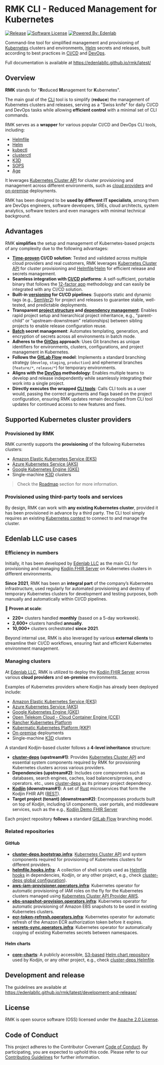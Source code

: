 # RMK CLI - Reduced Management for Kubernetes

[![Release](https://img.shields.io/github/v/release/edenlabllc/rmk.svg?style=for-the-badge)](https://github.com/edenlabllc/rmk/releases/latest)
[![Software License](https://img.shields.io/github/license/edenlabllc/rmk.svg?style=for-the-badge)](https://github.com/edenlabllc/rmk/blob/master/LICENSE)
[![Powered By: Edenlab](https://img.shields.io/badge/powered%20by-edenlab-8A2BE2.svg?style=for-the-badge)](https://edenlab.io)

Command-line tool for simplified management and provisioning of [Kubernetes](https://kubernetes.io/) clusters and
environments,
[Helm](https://helm.sh/) secrets and releases, built according to best practices
in [CI/CD](https://www.redhat.com/en/topics/devops/what-is-ci-cd) and [DevOps](https://www.atlassian.com/devops).

Full documentation is available at https://edenlabllc.github.io/rmk/latest/

## Overview

**RMK** stands for "**R**educed **M**anagement for **K**ubernetes".

The main goal of the [CLI](https://en.wikipedia.org/wiki/Command-line_interface) tool is to simplify (**reduce**) the
management of Kubernetes clusters and releases, serving as a "Swiss knife" for daily CI/CD and DevOps tasks while
allowing **efficient control** with a minimal set of CLI commands.

RMK serves as a **wrapper** for various popular CI/CD and DevOps CLI tools, including:

- [Helmfile](https://helmfile.readthedocs.io/en/latest/)
- [Helm](https://helm.sh/)
- [kubectl](https://kubernetes.io/docs/reference/kubectl/)
- [clusterctl](https://cluster-api.sigs.k8s.io/clusterctl/overview)
- [K3D](https://k3d.io/)
- [SOPS](https://getsops.io/)
- [Age](https://age-encryption.org/)

It leverages [Kubernetes Cluster API](https://cluster-api.sigs.k8s.io/) for cluster provisioning and management across
different environments, such as [cloud providers](https://en.wikipedia.org/wiki/Cloud_computing)
and [on-premise](https://en.wikipedia.org/wiki/On-premises_software) deployments.

RMK has been designed to be **used by different IT specialists**, among them are DevOps engineers, software developers,
SREs,
cloud architects, system analytics, software testers and even managers with minimal technical background.

## Advantages

RMK **simplifies** the setup and management of Kubernetes-based projects of any complexity due to the following advantages:

- **[Time-proven](#efficiency-in-numbers) CI/CD solution**: Tested and validated across multiple cloud providers and
  real customers, RMK leverages [Kubernetes Cluster API](https://cluster-api.sigs.k8s.io/) for cluster provisioning
  and [Helmfile](https://helmfile.readthedocs.io/en/latest/)/[Helm](https://helm.sh/) for efficient release and secrets
  management.
- **Seamless integration with [CI/CD](https://www.redhat.com/en/topics/devops/what-is-ci-cd) platforms**: A
  self-sufficient, portable binary that follows the [12-factor app](https://12factor.net/) methodology and can
  easily be integrated with any CI/CD solution.
- **Built-in [versioning](https://en.wikipedia.org/wiki/Software_versioning) for CI/CD pipelines**: Supports static and
  dynamic tags (e.g., [SemVer2](https://semver.org/)) for project and releases to guarantee stable, well-tested, and
  predictable deployments.
- **Transparent [project structure](configuration/project-management/preparation-of-project-repository.md) and
  [dependency management](configuration/project-management/dependencies-management-and-project-inheritance.md)**:
  Enables rapid project setup and hierarchical project inheritance, e.g., "parent-child" or "upstream-downstream"
  relationships) between sibling projects to enable release configuration reuse.
- **[Batch](configuration/secrets-management/secrets-management.md#generating-all-secrets-from-scratch) secret
  management**: Automates templating, generation, and encryption of secrets across all environments
  in batch mode.
- **Adheres to the [GitOps](https://www.gitops.tech/) approach**: Uses Git branches as unique identifiers for
  environments, clusters, configurations, and project management in Kubernetes.
- **Follows the [GitLab Flow](https://about.gitlab.com/topics/version-control/what-is-gitlab-flow/) model**: Implements
  a standard branching strategy (`develop`, `staging`, `production`) and ephemeral branches (`feature/*`, `release/*`) for
  temporary environments.
- **Aligns with the [DevOps](https://www.atlassian.com/devops) methodology**: Enables multiple teams to develop and
  release independently while seamlessly integrating their work into a single project.
- **Directly executes the wrapped [CLI tools](#overview)**: Calls CLI tools as a user would, passing the correct
  arguments and flags
  based on the project configuration, ensuring RMK updates remain decoupled from CLI tool updates for continued access
  to new features and fixes.

## Supported Kubernetes cluster providers

### Provisioned by RMK

RMK currently supports the **provisioning** of the following Kubernetes clusters:

- [Amazon Elastic Kubernetes Service (EKS)](https://aws.amazon.com/eks/)
- [Azure Kubernetes Service (AKS)](https://azure.microsoft.com/en-us/products/kubernetes-service/)
- [Google Kubernetes Engine (GKE)](https://cloud.google.com/kubernetes-engine)
- Single-machine [K3D](https://k3d.io/) clusters

> Check the [Roadmap](#roadmap) section for more information.

### Provisioned using third-party tools and services

By design, RMK can work with **any existing Kubernetes cluster**, provided it has been provisioned in advance by a third
party. The CLI tool simply requires an existing
[Kubernetes context](https://kubernetes.io/docs/tasks/access-application-cluster/configure-access-multiple-clusters/)
to connect to and manage the cluster.

## Edenlab LLC use cases

### Efficiency in numbers

Initially, it has been developed by [Edenlab LLC](https://edenlab.io/) as the main CLI for provisioning and managing
[Kodjin FHIR Server](https://kodjin.com) on Kubernetes clusters in different environments.

**Since 2021**, RMK has been an **integral part** of the company’s Kubernetes infrastructure, used regularly for automated
provisioning and destroy of temporary Kubernetes clusters for development and testing purposes, both manually and
automatically within CI/CD pipelines.

**:rocket: Proven at scale**:

- **220+** clusters handled **monthly** (based on a 5-day workweek).
- **2,600+** clusters handled **annually**.
- **10,000+** clusters orchestrated **since 2021**.

Beyond internal use, RMK is also leveraged by various **external clients** to streamline their CI/CD workflows, ensuring
fast and
efficient Kubernetes environment management.

### Managing clusters

At [Edenlab LLC](https://edenlab.io/), RMK is utilized to deploy the [Kodjin FHIR Server](https://kodjin.com)
across various **cloud providers** and **on-premise** environments.

Examples of Kubernetes providers where Kodjin has already been deployed include:

- [Amazon Elastic Kubernetes Service (EKS)](https://aws.amazon.com/eks/)
- [Azure Kubernetes Service (AKS)](https://azure.microsoft.com/en-us/products/kubernetes-service/)
- [Google Kubernetes Engine (GKE)](https://cloud.google.com/kubernetes-engine)
- [Open Telekom Cloud - Cloud Container Engine (CCE)](https://www.open-telekom-cloud.com/en/products-services/core-services/cloud-container-engine)
- [Rancher Kubernetes Platform](https://www.rancher.com/)
- [Kubermatic Kubernetes Platform (KKP)](https://www.kubermatic.com/)
- [On-premise](https://en.wikipedia.org/wiki/On-premises_software) deployments
- Single-machine [K3D](https://k3d.io/) clusters

A standard Kodjin-based cluster follows a **4-level inheritance** structure:

- **[cluster-deps](https://github.com/edenlabllc/cluster-deps.bootstrap.infra) (upstream#1)**:
  Provides [Kubernetes Cluster API](https://cluster-api.sigs.k8s.io/) and essential system components required by RMK
  for provisioning Kubernetes clusters across various providers.
- **Dependencies (upstream#2)**:
  Includes core components such as databases, search engines, caches, load balancers/proxies, and operators.
  etc., uses [cluster-deps](https://github.com/edenlabllc/cluster-deps.bootstrap.infra) as its primary project
  dependency.
- **[Kodjin](https://kodjin.com/) (downstream#1)**:
  A set of [Rust](https://www.rust-lang.org/) microservices that form the Kodjin FHIR
  API ([REST](https://en.wikipedia.org/wiki/REST)).
- **Target project (tenant) (downstream#2)**:
  Encompasses products built on top of Kodjin, including UI components, user portals, and middleware services, such as
  the
  e.g., [Kodjin Demo FHIR Server](https://demo.kodjin.com/)

Each project repository **follows** a
standard [GitLab Flow](https://about.gitlab.com/topics/version-control/what-is-gitlab-flow/) branching model.

### Related repositories

#### GitHub

- **[cluster-deps.bootstrap.infra](https://github.com/edenlabllc/cluster-deps.bootstrap.infra)**:
  [Kubernetes Cluster API](https://cluster-api.sigs.k8s.io/) and system components required for provisioning of
  Kubernetes clusters for different providers.
- **[helmfile.hooks.infra](https://github.com/edenlabllc/helmfile.hooks.infra)**:
  A collection of shell scripts used as [Helmfile hooks](https://helmfile.readthedocs.io/en/latest/#hooks) in
  dependencies, Kodjin, or any other project,
  e.g.,
  check [cluster-deps global configuration](https://github.com/edenlabllc/cluster-deps.bootstrap.infra/blob/develop/etc/deps/develop/globals.yaml.gotmpl#L16)).
- **[aws-iam-provisioner.operators.infra](https://github.com/edenlabllc/aws-iam-provisioner.operators.infra)**:
  Kubernetes operator for automatic provisioning of IAM roles on the fly for the Kubernetes clusters managed
  using [Kubernetes Cluster API Provider AWS](https://cluster-api-aws.sigs.k8s.io/getting-started).
- **[ebs-snapshot-provision.operators.infra](https://github.com/edenlabllc/ebs-snapshot-provision.operators.infra)**:
  Kubernetes operator for automatic provisioning of Amazon EBS snapshots to be used in existing Kubernetes clusters.
- **[ecr-token-refresh.operators.infra](https://github.com/edenlabllc/ecr-token-refresh.operators.infra)**:
  Kubernetes operator for automatic refresh of the Amazon ECR authorization token before it expires.
- **[secrets-sync.operators.infra](https://github.com/edenlabllc/secrets-sync.operators.infra)**:
  Kubernetes operator for automatically copying of existing Kubernetes secrets between namespaces.

#### Helm charts

- **[core-charts](https://edenlabllc-core-charts-infra.s3.eu-north-1.amazonaws.com/)**:
  A publicly accessible, [S3-based](https://aws.amazon.com/s3/)
  [Helm chart repository](https://helm.sh/docs/topics/chart_repository/) used by Kodjin, or any other project, e.g.,
  check [cluster-deps Helmfile](https://github.com/edenlabllc/cluster-deps.bootstrap.infra/blob/develop/helmfile.yaml.gotmpl#L49).

## Development and release

The guidelines are available at https://edenlabllc.github.io/rmk/latest/development-and-release/

## License

RMK is open source software (OSS) licensed under
the [Apache 2.0 License](https://github.com/edenlabllc/rmk/blob/master/LICENSE).

## Code of Conduct

This project adheres to the Contributor
Covenant [Сode of Сonduct](https://github.com/edenlabllc/rmk/blob/master/docs/CODE_OF_CONDUCT.md).
By participating, you are expected to uphold this code.
Please refer to our [Contributing Guidelines](https://github.com/edenlabllc/rmk/blob/master/docs/CONTRIBUTING.md) for
further information.
